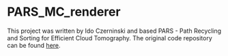 # PARS_MC_renderer

This project was written by Ido Czerninski and based PARS - Path Recycling and Sorting for Efficient Cloud Tomography.
The original code repository can be found [here](https://github.com/idocz/PARS).

